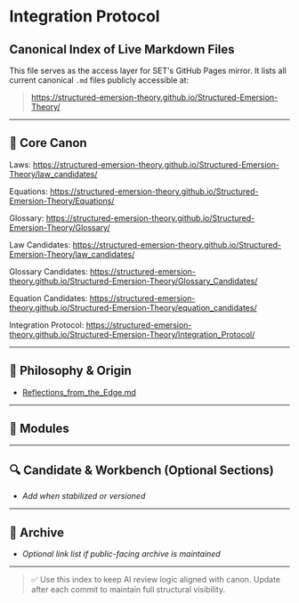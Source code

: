 # Integration Protocol



## Canonical Index of Live Markdown Files

This file serves as the access layer for SET's GitHub Pages mirror. It lists all current canonical `.md` files publicly accessible at:
> https://structured-emersion-theory.github.io/Structured-Emersion-Theory/

---

## 📘 Core Canon
Laws: https://structured-emersion-theory.github.io/Structured-Emersion-Theory/law_candidates/

Equations: https://structured-emersion-theory.github.io/Structured-Emersion-Theory/Equations/

Glossary: https://structured-emersion-theory.github.io/Structured-Emersion-Theory/Glossary/

Law Candidates: https://structured-emersion-theory.github.io/Structured-Emersion-Theory/law_candidates/

Glossary Candidates: https://structured-emersion-theory.github.io/Structured-Emersion-Theory/Glossary_Candidates/

Equation Candidates: https://structured-emersion-theory.github.io/Structured-Emersion-Theory/equation_candidates/

Integration Protocol: https://structured-emersion-theory.github.io/Structured-Emersion-Theory/Integration_Protocol/


---

## 🧠 Philosophy & Origin
- [Reflections_from_the_Edge.md](https://structured-emersion-theory.github.io/Structured-Emersion-Theory/docs/Preface/Reflections_from_the_Edge.html)

---

## 🧮 Modules
<!-- Add confirmed module links here as they are added -->


---

## 🔍 Candidate & Workbench (Optional Sections)
- _Add when stabilized or versioned_

---

## 📁 Archive
- _Optional link list if public-facing archive is maintained_

---

> ✅ Use this index to keep AI review logic aligned with canon. Update after each commit to maintain full structural visibility.
